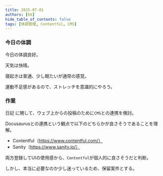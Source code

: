 ```yaml
---
title: 2025-07-01 
authors: [hk]
hide_table_of_contents: false
tags: [体調管理, Contentful, CMS]
---
```


### 今日の体調

今日の体調良好。

天気は快晴。

寝起きは普通、少し眠たいが通常の感覚。

<!-- truncate -->

運動不足感があるので、ストレッチを意識的にやろう。


### 作業

日記 に関して、ウェブ上からの投稿のために`CMS`との連携を検討。

Docusaurusとの連携という観点で以下のどちらかが良さそうであることを理解。
- Contentful（https://www.contentful.com/）
- Sanity（https://www.sanity.io/）

両方登録してUIの使用感から、`Contentful`が個人的に良さそうだと判断。

しかし、本当に必要なのか少し迷っているため、保留案件とする。
